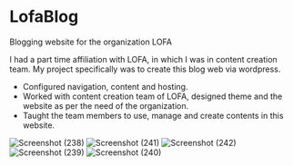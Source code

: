 # LofaBlog
Blogging website for the organization LOFA

I had a part time affiliation with LOFA, in which I was in content creation team. My project specifically was to create this blog web via wordpress.

- Configured navigation, content and hosting.
- Worked with content creation team of LOFA, designed theme and the website as per the need of the organization.
- Taught the team members to use, manage and create contents in this website.


![Screenshot (238)](https://user-images.githubusercontent.com/53051451/198873585-57fc6367-f20e-4e6c-8cb6-70bb4cc80b48.png)
![Screenshot (241)](https://user-images.githubusercontent.com/53051451/198873594-f724c32c-cb21-4aaa-9488-0dc6bfe2d6bb.png)
![Screenshot (242)](https://user-images.githubusercontent.com/53051451/198873596-1a6f66f3-080d-453f-95c9-0122d0af4cdd.png)
![Screenshot (239)](https://user-images.githubusercontent.com/53051451/198873588-4cef6673-4d09-4ae7-9c3f-75ce6a43c3fa.png)
![Screenshot (240)](https://user-images.githubusercontent.com/53051451/198873590-ce4cb1d0-8734-4565-a4d6-da355fcdacde.png)



